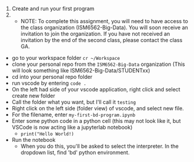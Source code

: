 1. Create and run your first program
2. * NOTE: To complete this assignment, you will need to have access to the class organization (ISM6562-Big-Data). You will soon receive an invitation to join the organization. If you have not received an invitation by the end of the second class, please contact the class GA.

* go to your workspace folder ```cr ~/Workspace```
* clone your personal repo from the ```ISM6562-Big-Data``` organization (This will look something like ISM6562-Big-Data/STUDENTxx)
* cd into your personal repo folder
* run vscode by entering ```code .```
* On the left had side of your vscode application, right click and select create new folder
* Call the folder what you want, but I'll call it `testing`
* Right click on the left side (folder view) of vscode, and select new file.
* For the filename, enter `my-first-bd-program.ipynb`
* Enter some python code in a python cell (this may not look like it, but VSCode is now acting like a jupyterlab notebook)
  * `print("Hello World!)`
* Run the notebook
  * When you do this, you'll be asked to select the interpreter. In the dropdown list, find 'bd' python environment.

